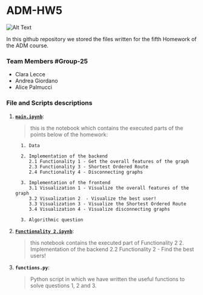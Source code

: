 # ADM-HW5

![Alt Text](https://www.linuxadictos.com/wp-content/uploads/stack-overflow-1024x244.jpg.webp)

In this github repository we stored the files written for the fifth Homework of the ADM course.
### Team Members #Group-25
* Clara Lecce
* Andrea Giordano
* Alice Palmucci

### File and Scripts descriptions
1. __[`main.ipynb`](https://nbviewer.org/github/Andreagiordano99/ADM-HW5/blob/main/main.ipynb)__:
   > this is the notebook which contains the executed parts of the points below of the homework:

         1. Data

         2. Implementation of the backend
            2.1 Functionality 1 - Get the overall features of the graph
            2.3 Functionality 3 - Shortest Ordered Route
            2.4 Functionality 4 - Disconnecting graphs

         3. Implementation of the frontend
            3.1 Visualization 1 - Visualize the overall features of the graph
            3.2 Visualization 2  - Visualize the best user!
            3.3 Visualization 3 - Visualize the Shortest Ordered Route
            3.4 Visualization 4 - Visualize disconnecting graphs

         3. Algorithmic question

2. __[`Functionality 2.ipynb`](https://nbviewer.org/github/Andreagiordano99/ADM-HW5/blob/main/Functionality%202.ipynb)__:
   > this notebook contains the executed part of Functionality 2
         2. Implementation of the backend
            2.2 Functionality 2 - Find the best users!

3. __`functions.py`__:
   > Python script in which we have written the useful functions to solve questions 1, 2 and 3.


